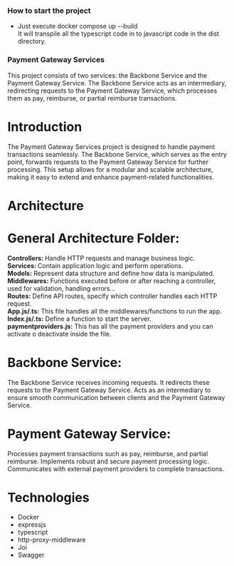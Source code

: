 ### How to start the project
- Just execute docker compose up --build<br />
It will transpile all the typescript code in to javascript code in the dist directory.

### Payment Gateway Services
This project consists of two services: the Backbone Service and the Payment Gateway Service. The Backbone Service acts as an intermediary, redirecting requests to the Payment Gateway Service, which processes them as pay, reimburse, or partial reimburse transactions.


# Introduction
The Payment Gateway Services project is designed to handle payment transactions seamlessly. The Backbone Service, which serves as the entry point, forwards requests to the Payment Gateway Service for further processing. This setup allows for a modular and scalable architecture, making it easy to extend and enhance payment-related functionalities.

# Architecture
# General Architecture Folder:<br />
<strong>Controllers: </strong> Handle HTTP requests and manage business logic.<br />
<strong>Services: </strong>Contain application logic and perform operations.<br />
<strong>Models:</strong>  Represent data structure and define how data is manipulated.<br />
<strong>Middlewares:</strong> Functions executed before or after reaching a controller, used for validation, handling errors...<br />
<strong>Routes:</strong>  Define API routes, specify which controller handles each HTTP request.<br />
<strong>App.js/.ts:</strong> This file handles all the middlewares/functions to run the app.<br />
<strong>Index.js/.ts:</strong> Define a function to start the server.<br />
<strong>paymentproviders.js:</strong> This has all the payment providers and you can activate o deactivate inside the file.

# Backbone Service:

The Backbone Service receives incoming requests.
It redirects these requests to the Payment Gateway Service.
Acts as an intermediary to ensure smooth communication between clients and the Payment Gateway Service.

# Payment Gateway Service:

Processes payment transactions such as pay, reimburse, and partial reimburse.
Implements robust and secure payment processing logic.
Communicates with external payment providers to complete transactions.

# Technologies
- Docker
- expressjs
- typescript
- http-proxy-middleware
- Joi
- Swagger
